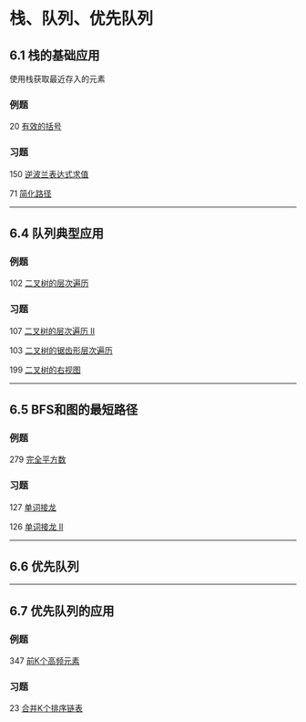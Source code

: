 # 栈、队列、优先队列

## 6.1 栈的基础应用

使用栈获取最近存入的元素

### 例题

20 [有效的括号](https://leetcode-cn.com/problems/valid-parentheses/)

### 习题

150 [逆波兰表达式求值](https://leetcode-cn.com/problems/evaluate-reverse-polish-notation/)

71 [简化路径](https://leetcode-cn.com/problems/simplify-path/)

---

## 6.4 队列典型应用

### 例题

102 [二叉树的层次遍历](https://leetcode-cn.com/problems/binary-tree-level-order-traversal/)

### 习题

107 [二叉树的层次遍历 II](https://leetcode-cn.com/problems/binary-tree-level-order-traversal-ii/)

103 [二叉树的锯齿形层次遍历](https://leetcode-cn.com/problems/binary-tree-zigzag-level-order-traversal/)

199 [二叉树的右视图](https://leetcode-cn.com/problems/binary-tree-right-side-view/)

---

## 6.5 BFS和图的最短路径

### 例题

279 [完全平方数](https://leetcode-cn.com/problems/perfect-squares/)

### 习题

127 [单词接龙](https://leetcode-cn.com/problems/word-ladder/)

126 [单词接龙 II](https://leetcode-cn.com/problems/word-ladder-ii/)

---

## 6.6 优先队列

---

## 6.7 优先队列的应用

### 例题

347 [前K个高频元素](https://leetcode-cn.com/problems/top-k-frequent-elements/)

### 习题

23 [合并K个排序链表](https://leetcode-cn.com/problems/merge-k-sorted-lists/)



